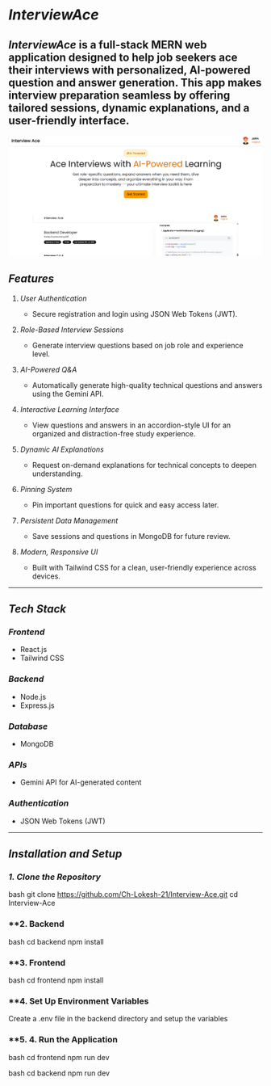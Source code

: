 # *InterviewAce*


*InterviewAce* is a full-stack MERN web application designed to help job seekers ace their interviews with personalized, AI-powered question and answer generation. This app makes interview preparation seamless by offering tailored sessions, dynamic explanations, and a user-friendly interface.
---

![InterviewAce Logo](https://github.com/Ch-Lokesh-21/Interview-Ace/blob/5ea6f00db1fe090531fc5ad61bd32c0b9e4d4e57/home_page.png) <!-- Replace with your logo or banner -->

## *Features*
1. *User Authentication*  
   - Secure registration and login using JSON Web Tokens (JWT).  

2. *Role-Based Interview Sessions*  
   - Generate interview questions based on job role and experience level.  

3. *AI-Powered Q&A*  
   - Automatically generate high-quality technical questions and answers using the Gemini API.  

4. *Interactive Learning Interface*  
   - View questions and answers in an accordion-style UI for an organized and distraction-free study experience.  

5. *Dynamic AI Explanations*  
   - Request on-demand explanations for technical concepts to deepen understanding.  

6. *Pinning System*  
   - Pin important questions for quick and easy access later.  

7. *Persistent Data Management*  
   - Save sessions and questions in MongoDB for future review.  

8. *Modern, Responsive UI*  
   - Built with Tailwind CSS for a clean, user-friendly experience across devices.  

---

## *Tech Stack*
### *Frontend*
- React.js  
- Tailwind CSS  

### *Backend*
- Node.js  
- Express.js  

### *Database*
- MongoDB  

### *APIs*
- Gemini API for AI-generated content  

### *Authentication*
- JSON Web Tokens (JWT)  

---

## *Installation and Setup*

### *1. Clone the Repository*
bash
git clone https://github.com/Ch-Lokesh-21/Interview-Ace.git
cd Interview-Ace


### **2. Backend
bash
cd backend
npm install

### **3. Frontend
bash
cd frontend
npm install

### **4. Set Up Environment Variables
Create a .env file in the backend directory and setup the variables

### **5. 4. Run the Application

bash
cd frontend
npm run dev

bash
cd backend
npm run dev
